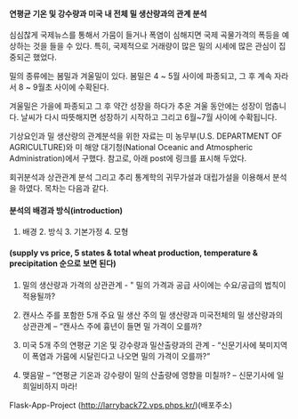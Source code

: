#### 연평균 기온 및 강수량과 미국 내 전체 밀 생산량과의 관계 분석


심심찮게 국제뉴스를 통해서 가뭄이 들거나 폭염이 심해지면 국제 곡물가격의 폭등을 예상하는 것을 들을 수 있다. 특히, 국제적으로 거래량이 많은 밀의 시세에 많은 관심이 집중되곤 했었다. 

밀의 종류에는 봄밀과 겨울밀이 있다. 봄밀은 4 ~ 5월 사이에 파종되고, 그 후 계속 자라서 8 ~ 9월초 사이에 수확된다. 

겨울밀은 가을에 파종되고 그 후 약간 성장을 하다가 추운 겨울 동안에는 성장이 멈춥니다. 날씨가 다시 따뜻해지면 성장하기 시작하고 그리고 6월~7월 사이에 수확됩니다.

기상요인과 밀 생산량의 관계분석을 위한 자료는 미 농무부(U.S. DEPARTMENT OF AGRICULTURE)와 미 해양 대기청(National Oceanic and Atmospheric Administration)에서 구했다. 참고로, 아래 post에 링크를 표시해 두었다. 

회귀분석과 상관관계 분석 그리고 추리 통계학의 귀무가설과 대립가설을 이용해서 분석을 하였다. 목차는 다음과 같다. 

#### 분석의 배경과 방식(introduction)

1.	배경 2. 방식 3. 기본가정 4. 모형

#### (supply vs price, 5 states & total wheat production, temperature & precipitation 순으로 보면 된다)

1.	밀의 생산량과 가격의 상관관계 - " 밀의 가격과 공급 사이에는 수요/공급의 법칙이 적용될까?

2. 캔사스 주를 포함한 5개 주요 밀 생산 주의 밀 생산량과 미국전체의 밀 생산량과의 상관관계 – “캔사스 주에 흉년이 들면 밀 가격이 오를까?

3.	미국 5개 주의 연평균 기온 및 강수량과 밀산출량과의 관계 - “신문기사에 북미지역이 폭염과 가뭄에 시달린다고 나오면 밀의 가격이 오를까?”

4. 맺음말 – “연평균 기온과 강수량이 밀의 산출량에 영향을 미칠까? – 신문기사에 일희일비하지 마라!


Flask-App-Project (http://larryback72.vps.phps.kr/)(배포주소) 

